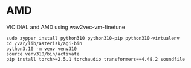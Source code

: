 # AMD
VICIDIAL and AMD using wav2vec-vm-finetune

````
sudo zypper install python310 python310-pip python310-virtualenv
cd /var/lib/asterisk/agi-bin
python3.10 -m venv venv310
source venv310/bin/activate
pip install torch>=2.5.1 torchaudio transformers==4.48.2 soundfile
